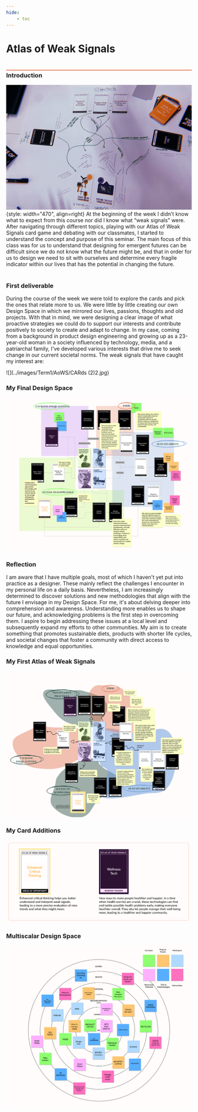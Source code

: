 ```yaml
---
hide:
    - toc
---
```


# Atlas of Weak Signals
<div style="height:2px; background-color: #E17858; margin-top: 40px; margin-bottom: -20px;"></div>

### Introduction
![](../images/Term1/AoWS/astetic1.jpg){style: width="470", align=right}
At the beginning of the week I didn’t know what to expect from this course nor did I know what “weak signals” were. After navigating through different topics, playing with our Atlas of Weak Signals card game and debating with our classmates, I started to understand the concept and purpose of this seminar. The main focus of this class was for us to understand that designing for emergent futures can be difficult since we do not know what the future might be, and that in order for us to design we need to sit with ourselves and determine every fragile indicator within our lives that has the potential in changing the future.
<br></br>

### First deliverable
During the course of the week we were told to explore the cards and pick the ones that relate more to us. We were little by little creating our own Design Space in which we mirrored our lives, passions, thoughts and old projects. With that in mind, we were designing a clear image of what proactive strategies we could do to support our interests and contribute positively to society to create and adapt to change.
In my case, coming from a background in product design engineering and growing up as a 23-year-old woman in a society influenced by technology, media, and a patriarchal family, I've developed various interests that drive me to seek change in our current societal norms. The weak signals that have caught my interest are: 

![](../images/Term1/AoWS/CARds (2)2.jpg)

### My Final Design Space
![](../images/Term1/AoWS/FINAL2.jpg)

### Reflection
I am aware that I have multiple goals, most of which I haven't yet put into practice as a designer. These mainly reflect the challenges I encounter in my personal life on a daily basis. Nevertheless, I am increasingly determined to discover solutions and new methodologies that align with the future I envisage in my Design Space. For me, it's about delving deeper into comprehension and awareness. Understanding more enables us to shape our future, and acknowledging problems is the first step in overcoming them. I aspire to begin addressing these issues at a local level and subsequently expand my efforts to other communities. My aim is to create something that promotes sustainable diets, products with shorter life cycles, and societal changes that foster a community with direct access to knowledge and equal opportunities.

### My First Atlas of Weak Signals
![](../images/Term1/AoWS/FIRST2.jpg)

### My Card Additions
![](../images/Term1/AoWS/Cards2.jpg)

### Multiscalar Design Space
![](../images/Term1/AoWS/MULTISCALAR2.jpg)


